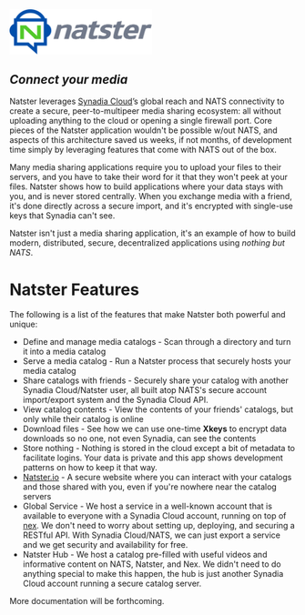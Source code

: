<img src="./docs/static/natster-horizontal.svg" width="250"/>

## _Connect your media_
Natster leverages [Synadia Cloud](https://cloud.synadia.com)’s global reach and NATS connectivity to create a secure, peer-to-multipeer media sharing ecosystem: all without uploading anything to the cloud or opening a single firewall port. Core pieces of the Natster application wouldn't be possible w/out NATS, and aspects of this architecture saved us weeks, if not months, of development time simply by leveraging features that come with NATS out of the box.

Many media sharing applications require you to upload your files to their servers, and you have to take their word for it that they won't peek at your files. Natster shows how to build applications where your data stays with you, and is never stored centrally. When you exchange media with a friend, it's done directly across a secure import, and it's encrypted with single-use keys that Synadia can't see.

Natster isn't just a media sharing application, it's an example of how to build modern, distributed, secure, decentralized applications using _nothing but NATS_.


# Natster Features
The following is a list of the features that make Natster both powerful and unique:

* Define and manage media catalogs - Scan through a directory and turn it into a media catalog
* Serve a media catalog - Run a Natster process that securely hosts your media catalog
* Share catalogs with friends - Securely share your catalog with another Synadia Cloud/Natster user, all built atop NATS's secure account import/export system and the Synadia Cloud API.
* View catalog contents - View the contents of your friends' catalogs, but only while their catalog is online
* Download files - See how we can use one-time **Xkeys** to encrypt data downloads so no one, not even Synadia, can see the contents
* Store nothing - Nothing is stored in the cloud except a bit of metadata to facilitate logins. Your data is private and this app shows development patterns on how to keep it that way.
* [Natster.io](https://natster.io) - A secure website where you can interact with your catalogs and those shared with you, even if you're nowhere near the catalog servers
* Global Service - We host a service in a well-known account that is available to everyone with a Synadia Cloud account, running on top of [nex](https://github.com/synadia-io/nex). We don't need to worry about setting up, deploying, and securing a RESTful API. With Synadia Cloud/NATS, we can just export a service and we get security and availability for free.
* Natster Hub - We host a catalog pre-filled with useful videos and informative content on NATS, Natster, and Nex. We didn't need to do anything special to make this happen, the hub is just another Synadia Cloud account running a secure catalog server.

More documentation will be forthcoming.
